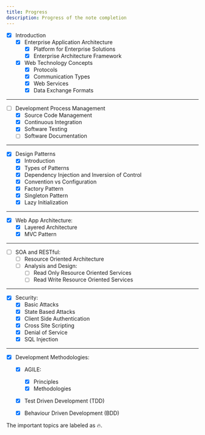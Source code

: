 ```yaml
---
title: Progress
description: Progress of the note completion
---
```


- [x] Introduction
    - [x] Enterprise Application Architecture
        - [x] Platform for Enterprise Solutions
        - [x] Enterprise Architecture Framework
    - [x] Web Technology Concepts
        - [x] Protocols
        - [x] Communication Types
        - [x] Web Services
        - [x] Data Exchange Formats
---

  - [ ] Development Process Management
    - [x] Source Code Management
    - [x] Continuous Integration
    - [x] Software Testing
    - [ ] Software Documentation
---

  - [x] Design Patterns
    - [x] Introduction
    - [x] Types of Patterns
    - [x] Dependency Injection and Inversion of Control
    - [x] Convention vs Configuration
    - [x] Factory Pattern
    - [x] Singleton Pattern
    - [x] Lazy Initialization
---

  - [x] Web App Architecture:
    - [x] Layered Architecture
    - [x] MVC Pattern
---

  - [ ] SOA and RESTful:
    - [ ] Resource Oriented Architecture
    - [ ] Analysis and Design:
        - [ ] Read Only Resource Oriented Services
        - [ ] Read Write Resource Oriented Services
---

  - [x] Security:
    - [x] Basic Attacks
    - [x] State Based Attacks
    - [x] Client Side Authentication
    - [x] Cross Site Scripting
    - [x] Denial of Service
    - [x] SQL Injection
---

  - [x] Development Methodologies:
    - [x] AGILE: 
        - [x] Principles
        - [x] Methodologies
    - [x] Test Driven Development (TDD)
    - [x] Behaviour Driven Development (BDD)


The important topics are labeled as 🔥.
